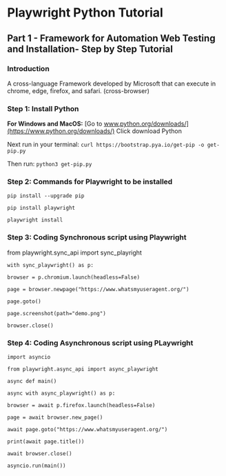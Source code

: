 # Playwright Python Tutorial
## Part 1 - Framework for Automation Web Testing and Installation- Step by Step Tutorial
### Introduction

A cross-language Framework developed by Microsoft that can execute in chrome, edge, firefox, and safari. (cross-browser)


### Step 1: Install Python
**For Windows and MacOS:**
[Go to www.python.org/downloads/](https://www.python.org/downloads/)
Click download Python 

Next run in your terminal: `curl https://bootstrap.pya.io/get-pip -o get-pip.py`

Then run: `python3 get-pip.py`

### Step 2: Commands for Playwright to be installed
`pip install --upgrade pip`

`pip install playwright`

`playwright install`


### Step 3: Coding Synchronous script using Playwright
 from playwright.sync_api import sync_playright
  
 	with sync_playwright() as p:

	browser = p.chromium.launch(headless=False)
	
	page = browser.newpage("https://www.whatsmyuseragent.org/")
	
	page.goto()
	
	page.screenshot(path="demo.png")
	
	browser.close()

### Step 4: Coding Asynchronous script using PLaywright
`import asyncio`

	from playwright.async_api import async_playwright

	async def main()

	async with async_playwright() as p:

	browser = await p.firefox.launch(headless=False)

	page = await browser.new_page()

	await page.goto("https://www.whatsmyuseragent.org/")

	print(await page.title())

	await browser.close()


`asyncio.run(main())`
